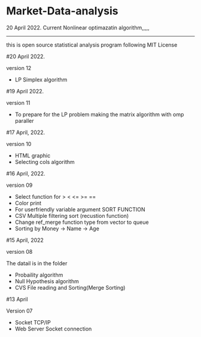 # Market-Data-analysis

20 April 2022.
Current Nonlinear optimazatin algorithm,,,,,

____________

this is open source statistical analysis program following MIT License

#20 April 2022.

version 12
- LP Simplex algorithm

#19 April 2022.


version 11
- To prepare for the LP problem making the matrix algorithm with omp paraller


#17 April, 2022.

version 10
 - HTML graphic
 - Selecting cols algorithm

#16 April, 2022.

version 09
- Select function for > < <= >= ==
- Color print
- For userfriendly variable argument SORT FUNCTION 
- CSV Multiple filtering sort (recustion function)
- Change ref_merge function type from vector to queue
- Sorting by Money -> Name -> Age

#15 April, 2022

version 08 


The datail is in the folder
- Probaility algorithm
- Null Hypothesis algorithm
- CVS File reading and Sorting(Merge Sorting)

#13 April 

Version 07
- Socket TCP/IP 
- Web Server Socket connection
